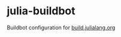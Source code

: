 julia-buildbot
==============

Buildbot configuration for [build.julialang.org](https://build.julialang.org)
